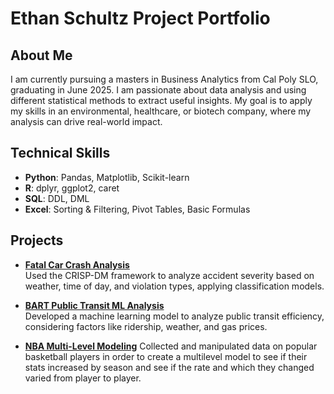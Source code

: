 # Ethan Schultz Project Portfolio

## About Me
I am currently pursuing a masters in Business Analytics from Cal Poly SLO, graduating in June 2025. I am passionate about data analysis and using different statistical methods to extract useful insights. My goal is to apply my skills in an environmental, healthcare, or biotech company, where my analysis can drive real-world impact.

## Technical Skills  
- **Python**: Pandas, Matplotlib, Scikit-learn  
- **R**: dplyr, ggplot2, caret
- **SQL**: DDL, DML
- **Excel**: Sorting & Filtering, Pivot Tables, Basic Formulas

## Projects

 - **[Fatal Car Crash Analysis](https://github.com/EthanSchultz49/Car-Crash-Project)**  
  Used the CRISP-DM framework to analyze accident severity based on weather, time of day, and violation types, applying classification models.

- **[BART Public Transit ML Analysis](https://github.com/EthanSchultz49/Bay-Area-Rapid-Transportation-Project)**  
  Developed a machine learning model to analyze public transit efficiency, considering factors like ridership, weather, and gas prices.

- **[NBA Multi-Level Modeling](https://github.com/EthanSchultz49/NBA-Multi-Level-Model/tree/main)**
  Collected and manipulated data on popular basketball players in order to create a multilevel model to see if their stats increased by season and see if the 
  rate and which they changed varied from player to player.

